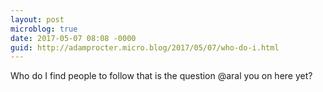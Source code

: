 ```yaml
---
layout: post
microblog: true
date: 2017-05-07 08:08 -0000
guid: http://adamprocter.micro.blog/2017/05/07/who-do-i.html
---
```

Who do I find people to follow that is the question @aral you on here yet?
